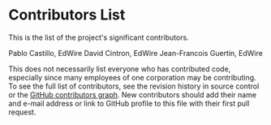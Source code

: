 # Contributors List

This is the list of the project's significant contributors.

Pablo Castillo, EdWire
David Cintron, EdWire
Jean-Francois Guertin, EdWire

This does not necessarily list everyone who has contributed code, especially
since many employees of one corporation may be contributing. To see the full
list of contributors, see the revision history in source control or the [GitHub
contributors graph](https://github.com/Ed-Fi-Exchange-OSS/???/graphs/contributors).
New contributors should add their name and e-mail address or link to GitHub
profile to this file with their first pull request.
